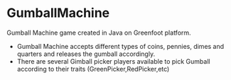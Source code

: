# GumballMachine

Gumball Machine game created in Java on Greenfoot platform.
* Gumball Machine accepts different types of coins, pennies, dimes and quarters and releases the gumball accordingly.
* There are several Gimball picker players available to pick Gumball according to their traits (GreenPicker,RedPicker,etc) 
